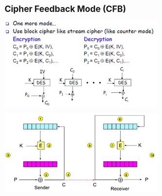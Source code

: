 # Cipher Feedback Mode \(CFB\)

![](../../.gitbook/assets/image%20%2847%29.png)

![](../../.gitbook/assets/image%20%2830%29.png)

